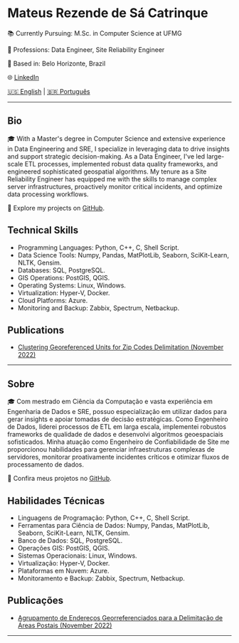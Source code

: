 # Mateus Rezende de Sá Catrinque

📚 Currently Pursuing: M.Sc. in Computer Science at UFMG

💼 Professions: Data Engineer, Site Reliability Engineer

📍 Based in: Belo Horizonte, Brazil

🌐 [LinkedIn](https://www.linkedin.com/in/mcatrinque) 

 [🇺🇸 English](#bio) | [🇧🇷 Português](#sobre)
 
---

## Bio

🎓 With a Master's degree in Computer Science and extensive experience in Data Engineering and SRE, I specialize in leveraging data to drive insights and support strategic decision-making. As a Data Engineer, I've led large-scale ETL processes, implemented robust data quality frameworks, and engineered sophisticated geospatial algorithms. My tenure as a Site Reliability Engineer has equipped me with the skills to manage complex server infrastructures, proactively monitor critical incidents, and optimize data processing workflows.

💼 Explore my projects on [GitHub](https://github.com/mcatrinque?tab=repositories).

## Technical Skills

- Programming Languages: Python, C++, C, Shell Script.
- Data Science Tools: Numpy, Pandas, MatPlotLib, Seaborn, SciKit-Learn, NLTK, Gensim. 
- Databases: SQL, PostgreSQL.
- GIS Operations: PostGIS, QGIS.
- Operating Systems: Linux, Windows.
- Virtualization: Hyper-V, Docker.
- Cloud Platforms: Azure.
- Monitoring and Backup: Zabbix, Spectrum, Netbackup.

## Publications
- [Clustering Georeferenced Units for Zip Codes Delimitation (November 2022)](http://mtc-m16c.sid.inpe.br/col/sid.inpe.br/mtc-m16c/2022/12.16.16.30/doc/thisInformationItemHomePage.html)

---

## Sobre
🎓 Com mestrado em Ciência da Computação e vasta experiência em Engenharia de Dados e SRE, possuo especialização em utilizar dados para gerar insights e apoiar tomadas de decisão estratégicas. Como Engenheiro de Dados, liderei processos de ETL em larga escala, implementei robustos frameworks de qualidade de dados e desenvolvi algoritmos geoespaciais sofisticados. Minha atuação como Engenheiro de Confiabilidade de Site me proporcionou habilidades para gerenciar infraestruturas complexas de servidores, monitorar proativamente incidentes críticos e otimizar fluxos de processamento de dados.

💼 Confira meus projetos no [GitHub](https://github.com/mcatrinque?tab=repositories).
 
## Habilidades Técnicas
- Linguagens de Programação: Python, C++, C, Shell Script.
- Ferramentas para Ciência de Dados: Numpy, Pandas, MatPlotLib, Seaborn, SciKit-Learn, NLTK, Gensim.
- Banco de Dados: SQL, PostgreSQL.
- Operações GIS: PostGIS, QGIS.
- Sistemas Operacionais: Linux, Windows.
- Virtualização: Hyper-V, Docker.
- Plataformas em Nuvem: Azure.
- Monitoramento e Backup: Zabbix, Spectrum, Netbackup.

## Publicações
- [Agrupamento de Endereços Georreferenciados para a Delimitação de Áreas Postais (November 2022)](http://mtc-m16c.sid.inpe.br/col/sid.inpe.br/mtc-m16c/2022/12.16.16.30/doc/thisInformationItemHomePage.html)

---
